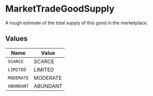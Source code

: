 # MarketTradeGoodSupply

A rough estimate of the total supply of this good in the marketplace.


## Values

| Name       | Value      |
| ---------- | ---------- |
| `SCARCE`   | SCARCE     |
| `LIMITED`  | LIMITED    |
| `MODERATE` | MODERATE   |
| `ABUNDANT` | ABUNDANT   |